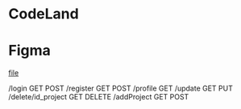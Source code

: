 # CodeLand

# Figma

[file](https://www.figma.com/file/7OgHTAOVJir6qJI9Nlf0T4/cs50_design)

/login GET POST
/register GET POST
/profile GET
/update GET PUT
/delete/id_project GET DELETE
/addProject GET POST